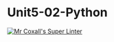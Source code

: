 # Unit5-02-Python
[![Mr Coxall's Super Linter](https://github.com/ICS3U-Programming-JeremiahO/Unit5-02-Python/workflows/Mr%20Coxall's%20Super%20Linter/badge.svg)](https://github.com/ICS3U-Programming-JeremiahO/Unit5-02-Python/actions/)
